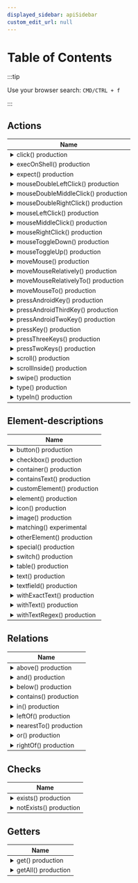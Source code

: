 ```yaml
---
displayed_sidebar: apiSidebar
custom_edit_url: null
---
```


# Table of Contents

:::tip

Use your browser search: `CMD/CTRL + f`

:::

## Actions

<table style={{display: 'table'}}>
    <thead>
        <tr>
            <th style={{width: '100%', textAlign: "left"}}>Name</th>
        </tr>
    </thead>
    <tbody>
        <tr>
            <td>
                <details>
                    <summary>click()  <span class="theme-doc-version-badge badge badge--success">production</span> </summary>
<md-block>

Mouse left-clicks/taps on the filtered element by moving the mouse cursor to the filtered element first.

If you need a simple mouseleftclick/tap only, use `mouseLeftClick`.

**Example:**
```typescript 
await aui.click().button().withText('Submit').exec()
```  

</md-block>
<md-block>


</md-block>
                </details>
            </td>
        </tr>
        <tr>
            <td>
                <details>
                    <summary>execOnShell()  <span class="theme-doc-version-badge badge badge--success">production</span> </summary>
<md-block>

Executes a shell command on the device your UiController is connected to.

**Example:**
```typescript 
// Open the lastpass app
await aui.execOnShell('monkey -p com.lastpass.authenticator 1').exec();

// Open Google Chrome on Windows
await aui.execOnShell("start chrome").exec()

;// Open Google Chrome on macOS
await aui.execOnShell("open -a 'Google Chrome'").exec();

// Open Google Chrome on Linux
await aui.execOnShell("chrome").exec();
```  

</md-block>
<md-block>

* @param \{string} shell_command - A shell command which is executed.

</md-block>
                </details>
            </td>
        </tr>
        <tr>
            <td>
                <details>
                    <summary>expect()  <span class="theme-doc-version-badge badge badge--success">production</span> </summary>
<md-block>

Expects a condition, e.g., `exists()` or `notExits()`.

Use the structure `expect().<your filter>.(exists()|notExists())` as shown in the examples below.

**Examples:**
```typescript 
await aui.expect().text('Login').exists().exec()
await aui.expect().text('Login').notExists().exec()
```  

</md-block>
<md-block>


</md-block>
                </details>
            </td>
        </tr>
        <tr>
            <td>
                <details>
                    <summary>mouseDoubleLeftClick()  <span class="theme-doc-version-badge badge badge--success">production</span> </summary>
<md-block>

Double-clicks with left mouse key.

If you need to move the mouse first, use `moveMouseTo()`.

**Examples:**
```typescript
// Optional: Move mouse to an element first
await aui.moveMouseTo().button().withText('Login').exec();

await aui.mouseDoubleLeftClick().exec();
```  

</md-block>
<md-block>


</md-block>
                </details>
            </td>
        </tr>
        <tr>
            <td>
                <details>
                    <summary>mouseDoubleMiddleClick()  <span class="theme-doc-version-badge badge badge--success">production</span> </summary>
<md-block>

Double-clicks with middle mouse key.

If you need to move the mouse first, use `moveMouseTo()`.

**Examples:**
```typescript
// Optional: Move mouse to an element first
await aui.moveMouseTo().button().withText('Login').exec();

await aui.mouseDoubleMiddleClick().exec();
```  

</md-block>
<md-block>


</md-block>
                </details>
            </td>
        </tr>
        <tr>
            <td>
                <details>
                    <summary>mouseDoubleRightClick()  <span class="theme-doc-version-badge badge badge--success">production</span> </summary>
<md-block>

Double-clicks with right mouse key.

If you need to move the mouse first, use `moveMouseTo()`.

**Examples:**
```typescript
// Optional: Move mouse to an element first
await aui.moveMouseTo().button().withText('Login').exec();

await aui.mouseDoubleRightClick().exec();
```  

</md-block>
<md-block>


</md-block>
                </details>
            </td>
        </tr>
        <tr>
            <td>
                <details>
                    <summary>mouseLeftClick()  <span class="theme-doc-version-badge badge badge--success">production</span> </summary>
<md-block>

Clicks with left mouse key.

If you need to move the mouse first, use `moveMouseTo()`.

**Examples:**
```typescript
// Optional: Move mouse to an element first
await aui.moveMouseTo().button().withText('Login').exec();

await aui.mouseLeftClick().exec();
```  

</md-block>
<md-block>


</md-block>
                </details>
            </td>
        </tr>
        <tr>
            <td>
                <details>
                    <summary>mouseMiddleClick()  <span class="theme-doc-version-badge badge badge--success">production</span> </summary>
<md-block>

Clicks with middle mouse key.

If you need to move the mouse first, use `moveMouseTo()`.

**Examples:**
```typescript
// Optional: Move mouse to an element first
await aui.moveMouseTo().button().withText('Login').exec();

await aui.mouseMiddleClick().exec();
```  

</md-block>
<md-block>


</md-block>
                </details>
            </td>
        </tr>
        <tr>
            <td>
                <details>
                    <summary>mouseRightClick()  <span class="theme-doc-version-badge badge badge--success">production</span> </summary>
<md-block>

Clicks with right mouse key.

If you need to move the mouse first, use `moveMouseTo()`.

**Examples:**
```typescript
// Optional: Move mouse to an element first
await aui.moveMouseTo().button().withText('Login').exec();

await aui.mouseRightClick().exec();
```  

</md-block>
<md-block>


</md-block>
                </details>
            </td>
        </tr>
        <tr>
            <td>
                <details>
                    <summary>mouseToggleDown()  <span class="theme-doc-version-badge badge badge--success">production</span> </summary>
<md-block>

Toggles mouse down (Left mouse key/tap).

**Example:**
```typescript
await aui.mouseToggleDown().exec();
```  

</md-block>
<md-block>


</md-block>
                </details>
            </td>
        </tr>
        <tr>
            <td>
                <details>
                    <summary>mouseToggleUp()  <span class="theme-doc-version-badge badge badge--success">production</span> </summary>
<md-block>

Toggles mouse up (Left mouse key/tap).

**Example:**
```typescript
await aui.mouseToggleUp().exec();
```  

</md-block>
<md-block>


</md-block>
                </details>
            </td>
        </tr>
        <tr>
            <td>
                <details>
                    <summary>moveMouse()  <span class="theme-doc-version-badge badge badge--success">production</span> </summary>
<md-block>

Moves the mouse to the absolute x and y coordinates.

If you want to move your mouse cursor to an element, use `moveMouseTo()`.

**Example:**
```typescript
await aui.moveMouse(500, 500).exec();
```  

</md-block>
<md-block>

* @param \{number} x_coordinate - A (positive/negative) x coordinate.
* @param \{number} y_coordinate - A (positive/negative) y coordinate.

</md-block>
                </details>
            </td>
        </tr>
        <tr>
            <td>
                <details>
                    <summary>moveMouseRelatively()  <span class="theme-doc-version-badge badge badge--success">production</span> </summary>
<md-block>

Moves the mouse from the current position (relative) in x and y direction.

**Example:**
```typescript
await aui.moveMouseRelatively(20, 20).exec();
```  

</md-block>
<md-block>

* @param \{number} x_offset - A (positive/negative) x direction.
* @param \{number} y_offset - A (positive/negative) y direction.

</md-block>
                </details>
            </td>
        </tr>
        <tr>
            <td>
                <details>
                    <summary>moveMouseRelativelyTo()  <span class="theme-doc-version-badge badge badge--success">production</span> </summary>
<md-block>

Moves the mouse relatively to an element in the direction.
This can be used when the mouse should not hover over an element anymore.

**Examples:**
```typescript 
// Move mouse 30 pixels below button
await aui.moveMouseRelativelyTo(0, 30).button().withText('Submit').exec()
```
![](/img/gif/moveMouseRelativelyTo.gif)  

</md-block>
<md-block>

* @param \{number} x_offset - A (positive/negative) x direction.
* @param \{number} y_offset - A (positive/negative) y direction.

</md-block>
                </details>
            </td>
        </tr>
        <tr>
            <td>
                <details>
                    <summary>moveMouseTo()  <span class="theme-doc-version-badge badge badge--success">production</span> </summary>
<md-block>

Move mouse over the filtered element.

**Example:**
```typescript 
await aui.moveMouseTo().button().withText('Submit').exec()
```  

</md-block>
<md-block>


</md-block>
                </details>
            </td>
        </tr>
        <tr>
            <td>
                <details>
                    <summary>pressAndroidKey()  <span class="theme-doc-version-badge badge badge--success">production</span> </summary>
<md-block>

Press one Android key like `DEL`  

</md-block>
<md-block>

* @param \{ANDROID_KEY} key - A Android key

</md-block>
                </details>
            </td>
        </tr>
        <tr>
            <td>
                <details>
                    <summary>pressAndroidThirdKey()  <span class="theme-doc-version-badge badge badge--success">production</span> </summary>
<md-block>

Press three Android keys like `CTRL+ALT+DEL`  

</md-block>
<md-block>

* @param \{ANDROID_KEY} first_key - A Android key
* @param \{ANDROID_KEY} second_key - A Android key
* @param \{ANDROID_KEY} third_key - A Android key

</md-block>
                </details>
            </td>
        </tr>
        <tr>
            <td>
                <details>
                    <summary>pressAndroidTwoKey()  <span class="theme-doc-version-badge badge badge--success">production</span> </summary>
<md-block>

Press two Android keys like `ALT+F4`  

</md-block>
<md-block>

* @param \{ANDROID_KEY} first_key - A Android key
* @param \{ANDROID_KEY} second_key - A Android key

</md-block>
                </details>
            </td>
        </tr>
        <tr>
            <td>
                <details>
                    <summary>pressKey()  <span class="theme-doc-version-badge badge badge--success">production</span> </summary>
<md-block>

Press one keys like `DEL`

**Operating system specific mappings:**
1. Windows: `command`-key maps to `windows`-key
---
  

</md-block>
<md-block>

* @param \{PC_AND_MODIFIER_KEY} key - A key

</md-block>
                </details>
            </td>
        </tr>
        <tr>
            <td>
                <details>
                    <summary>pressThreeKeys()  <span class="theme-doc-version-badge badge badge--success">production</span> </summary>
<md-block>

Press three keys like `CTRL+ALT+DEL`

**Operating system specific mappings:**
1. Windows: `command`-key maps to `windows`-key
---
  

</md-block>
<md-block>

* @param \{MODIFIER_KEY} first_key - A modifier key
* @param \{MODIFIER_KEY} second_key - A modifier key
* @param \{PC_KEY} third_key - A key

</md-block>
                </details>
            </td>
        </tr>
        <tr>
            <td>
                <details>
                    <summary>pressTwoKeys()  <span class="theme-doc-version-badge badge badge--success">production</span> </summary>
<md-block>

Press two keys like `ALT+F4`

**Operating system specific mappings:**
1. Windows: `command`-key maps to `windows`-key
---
  

</md-block>
<md-block>

* @param \{MODIFIER_KEY} first_key - A modifier key
* @param \{PC_KEY} second_key - A key

</md-block>
                </details>
            </td>
        </tr>
        <tr>
            <td>
                <details>
                    <summary>scroll()  <span class="theme-doc-version-badge badge badge--success">production</span> </summary>
<md-block>

Scrolls based on the current mouse position in the x and y direction.

**Important**: Mouse must be positioned in a scrollable area.

**macOS**: May not work as expected!

**Example:**
```typescript 
// Scroll 10 up in y direction
await aui.scroll(0, 10).exec()
```  

</md-block>
<md-block>

* @param \{number} x_offset - A (positive/negative) x direction.
* @param \{number} y_offset - A (positive/negative) y direction.

</md-block>
                </details>
            </td>
        </tr>
        <tr>
            <td>
                <details>
                    <summary>scrollInside()  <span class="theme-doc-version-badge badge badge--success">production</span> </summary>
<md-block>

Moves mouse to the filtered element and scrolls in the x and y direction.

**macOS**: May not work as expected!

**Example:**
```typescript 
await aui.scroll(0, 10).textarea().exec()
```  

</md-block>
<md-block>

* @param \{number} x_offset - A (positive/negative) x direction.
* @param \{number} y_offset - A (positive/negative) y direction.

</md-block>
                </details>
            </td>
        </tr>
        <tr>
            <td>
                <details>
                    <summary>swipe()  <span class="theme-doc-version-badge badge badge--success">production</span> </summary>
<md-block>

Swipe an element in the x and y direction.
Holds the left mouse button down on Windows, Linux and macOS and drags the element.
On touch devices it taps the element and then drags it.

**Example:**
```typescript 
// Swipe the element 500 to the right
await aui.swipe(500, 0).image().exec()
```
![](/img/gif/swipe.gif)  

</md-block>
<md-block>

* @param \{number} x_offset - A x direction. positive and negative values are accepted
* @param \{number} y_offset - A y direction. positive and negative values are accepted

</md-block>
                </details>
            </td>
        </tr>
        <tr>
            <td>
                <details>
                    <summary>type()  <span class="theme-doc-version-badge badge badge--success">production</span> </summary>
<md-block>

Types a text at the current position.
If you need to focus the element first, use typeIn()

**Note:** In the current version it copies the text and pastes it.

**Examples:**
```typescript 
await aui.type('Type some text').exec()

// mask the text so it is not send to the askui-inference server
await aui.type('Type some text', { isSecret: true, secretMask: '**' }).exec()
```  

</md-block>
<md-block>

* @param \{string} text - A text to type

</md-block>
                </details>
            </td>
        </tr>
        <tr>
            <td>
                <details>
                    <summary>typeIn()  <span class="theme-doc-version-badge badge badge--success">production</span> </summary>
<md-block>

Puts the focus on the filtered element and types in the text.

**Note:** In the current version it copies the text and pastes it.

**Examples:**
```typescript 
await aui.typeIn('Type some text').textfield().exec()

// mask the text so it is not send to the askui-inference server
await aui.typeIn('Type some text', { isSecret: true, secretMask: '**' }).textfield().exec()
```
![](/img/gif/typeIn.gif)  

</md-block>
<md-block>

* @param \{string} text - A text to type

</md-block>
                </details>
            </td>
        </tr>
    </tbody>
</table>

## Element-descriptions

<table style={{display: 'table'}}>
    <thead>
        <tr>
            <th style={{width: '100%', textAlign: "left"}}>Name</th>
        </tr>
    </thead>
    <tbody>
        <tr>
            <td>
                <details>
                    <summary>button()  <span class="theme-doc-version-badge badge badge--success">production</span> </summary>
<md-block>

Filters for a UI element 'button'.

**Examples:** 
```typescript
await aui.moveMouseTo().button().exec()
```  

</md-block>
<md-block>


</md-block>
                </details>
            </td>
        </tr>
        <tr>
            <td>
                <details>
                    <summary>checkbox()  <span class="theme-doc-version-badge badge badge--success">production</span> </summary>
<md-block>

Filters for a UI element 'checkbox'.  

</md-block>
<md-block>


</md-block>
                </details>
            </td>
        </tr>
        <tr>
            <td>
                <details>
                    <summary>container()  <span class="theme-doc-version-badge badge badge--success">production</span> </summary>
<md-block>

Filters for a UI element 'container'.  

</md-block>
<md-block>


</md-block>
                </details>
            </td>
        </tr>
        <tr>
            <td>
                <details>
                    <summary>containsText()  <span class="theme-doc-version-badge badge badge--success">production</span> </summary>
<md-block>

Filters for text containing the text provided as an argument.

**Examples:** 
```typescript
'This is a text' === containsText('text') => true
'This is a text' === containsText('other text') => false
'This is a text' === containsText('other') => false
```
![](/img/gif/containsText.gif)  

</md-block>
<md-block>

* @param \{string} text - A text to be matched.

</md-block>
                </details>
            </td>
        </tr>
        <tr>
            <td>
                <details>
                    <summary>customElement()  <span class="theme-doc-version-badge badge badge--success">production</span> </summary>
<md-block>

Filters for a 'custom element', that is a UI element which is defined by providing an image and other parameters such as degree of rotation. It allows filtering for a UI element that is not recognized by our machine learning models by default. It can also be used for pixel assertions of elements using classical [template matching](https://en.wikipedia.org/wiki/Template_matching).

**Example**
```typescript
await aui
    .click()
    .customElement({
        customImage: './logo.png', // required
        name: 'myLogo', // optional
        threshold: 0.9, // optional, defaults to 0.9
        rotationDegreePerStep: 0, // optional, defaults to 0
        imageCompareFormat: 'grayscale', // optional, defaults to 'grayscale'
        // mask:{x:0, y:0}[] // optional, a polygon to match only a certain area of the custom element
    })
    .exec();
```

**Arguments**

- **customImage** (*`string`, required*):
    - A cropped image in the form of a base64 string or file path.
- **name** (*`string`, optional*):
    - A unique name that can be used for filtering for the custom element. If not given, any text inside the custom image will be detected via OCR.
- **threshold** (*`number`, optional*):
    - A threshold for how much a UI element needs to be similar to the custom element as defined. Takes values between `0.0` (== all elements are recognized as the custom element which is probably not what you want) and `1.0` (== elements need to look exactly like the `customImage` which is unlikely to be achieved as even minor differences count). Defaults to `0.9`.
- **rotationDegreePerStep** (*`number`, optional*):
    - Step size in rotation degree. Rotates the custom image by this step size until 360° is exceeded. The range is from `0` to `360`. Defaults to `0`.
- **imageCompareFormat** (*`'RGB' | 'grayscale'`, optional*):
    - The color compare style. 'greyscale' compares the brightness of each pixel whereas 'RGB' compares all three color. Defaults to 'grayscale'.
of the given custom image.
  

</md-block>
<md-block>

* @param \{CustomElementJson} customElement - The custom element to filter for.

</md-block>
                </details>
            </td>
        </tr>
        <tr>
            <td>
                <details>
                    <summary>element()  <span class="theme-doc-version-badge badge badge--success">production</span> </summary>
<md-block>

Filters for any UI element on the screen.

**Examples:** 
```typescript
await aui.moveMouseTo().element().exec()
```  

</md-block>
<md-block>


</md-block>
                </details>
            </td>
        </tr>
        <tr>
            <td>
                <details>
                    <summary>icon()  <span class="theme-doc-version-badge badge badge--success">production</span> </summary>
<md-block>

Filters for a UI element 'icon'.

You can combine it with the element-description 'withText()' to look for a specific icon.

**Examples:** 
```typescript
icon().withText('plus')
```

**Note:** This is an alpha feature. The prediction of the icon name is sometimes unstable. Use custom elements as an alternative.  

</md-block>
<md-block>


</md-block>
                </details>
            </td>
        </tr>
        <tr>
            <td>
                <details>
                    <summary>image()  <span class="theme-doc-version-badge badge badge--success">production</span> </summary>
<md-block>

Filters for a UI element 'image'.

**Examples:**
```typescript
// Works if there is only one image visible on the screen
await aui.click().image().exec();

// Works if you have an image with
// a caption text below
await aui.click().image().above().text('The caption').exec();
```  

</md-block>
<md-block>


</md-block>
                </details>
            </td>
        </tr>
        <tr>
            <td>
                <details>
                    <summary>matching()  <span class="theme-doc-version-badge badge badge--secondary">experimental</span> </summary>
<md-block>

Filters elements based on a textual description.

## What Should I Write as Matching Text
The text description inside the `matching()` should describe the element visually.
It understands color, some famous company/product names, general descriptions.

It sometimes requires a bit of playing to find a matching description:
E.g., `puzzle piece` can fail here while `an icon showing a puzzle piece` might work.
Generally, the more detail the better.

**Examples:** 
```typescript
await aui.click().matching('a mask on purple background and a firefox logo').exec()
```  

</md-block>
<md-block>

* @param \{string} text - A description of the target element.

</md-block>
                </details>
            </td>
        </tr>
        <tr>
            <td>
                <details>
                    <summary>otherElement()  <span class="theme-doc-version-badge badge badge--success">production</span> </summary>
<md-block>

Filters for a UI element 'other element'.  

</md-block>
<md-block>


</md-block>
                </details>
            </td>
        </tr>
        <tr>
            <td>
                <details>
                    <summary>special()  <span class="theme-doc-version-badge badge badge--success">production</span> </summary>
<md-block>

Filters special elements defined over a specifically trained custom element descriptor.

Custom element descriptors are trained on your elements that were not detected with our 
default models. Please contact us for further details on how to do this. We are working on 
a solution to provide this in our User Portal. 

In the example below circle refers to a circle shaped icon with specific properties.

**Examples:** 
```typescript
await aui.moveMouseTo().element().special("circle").exec()
```  

</md-block>
<md-block>

* @param \{string} text - A text to be matched.

</md-block>
                </details>
            </td>
        </tr>
        <tr>
            <td>
                <details>
                    <summary>switch()  <span class="theme-doc-version-badge badge badge--success">production</span> </summary>
<md-block>

Filters for a UI element 'switch'.  

</md-block>
<md-block>


</md-block>
                </details>
            </td>
        </tr>
        <tr>
            <td>
                <details>
                    <summary>table()  <span class="theme-doc-version-badge badge badge--success">production</span> </summary>
<md-block>

Filters for a UI element 'table'.  

</md-block>
<md-block>


</md-block>
                </details>
            </td>
        </tr>
        <tr>
            <td>
                <details>
                    <summary>text()  <span class="theme-doc-version-badge badge badge--success">production</span> </summary>
<md-block>

Filters for an UI element 'text'.

Takes an optional parameter to filter for a specific text.
See the examples below.

See also the filters `withTextRegex()` and `withExactText()`

**Examples:**
```typescript
await aui.click().text().exec();
await aui.click().text('Username').exec();
await aui.click().text().withTextRegex('\b[Ss]\w+').exec();
```  

</md-block>
<md-block>

* @param \{string} [text] - A text to be matched.

</md-block>
                </details>
            </td>
        </tr>
        <tr>
            <td>
                <details>
                    <summary>textfield()  <span class="theme-doc-version-badge badge badge--success">production</span> </summary>
<md-block>

Filters for a UI element 'textfield'.

**Examples:**
```typescript
// Works if there is only one textfield visible on the screen
await aui.typeIn('Oh yeah').textfield().exec();

// Works if you have a labeled textfield
// Label is above the textfield
await aui.typeIn('Oh yeah').textfield().below().text('E-Mail Address').exec();
```  

</md-block>
<md-block>


</md-block>
                </details>
            </td>
        </tr>
        <tr>
            <td>
                <details>
                    <summary>withExactText()  <span class="theme-doc-version-badge badge badge--success">production</span> </summary>
<md-block>

Filters for equal text.

**Note:** This should be only used in cases where the similarity
 comparison of \{@link FluentFilters.withText()} allows not for
 specific enough filtering (too many elements).

**Examples:** 
```typescript
'text' === withExactText('text') => true
'test' === withExactText('text') => false
'other' === withExactText('text') => false

await aui.moveMouseTo().text().withExactText('Password').exec()
```  

</md-block>
<md-block>

* @param \{string} text - A text to be matched.

</md-block>
                </details>
            </td>
        </tr>
        <tr>
            <td>
                <details>
                    <summary>withText()  <span class="theme-doc-version-badge badge badge--success">production</span> </summary>
<md-block>

Filters for similar (doesn't need to be a 100% equal) text.

**Examples:** 
```typescript
'text' === withText('text') => true
'test' === withText('text') => true
'Test' === withText('text') => true
'Text' === withText('text') => true
'TEXT' === withText('text') => true
'texst' === withText('text') => true
'texts' === withText('text') => true

// usually false
'atebxtc' === withText('text') => false
'other' === withText('text') => false
```
![](/img/gif/withText.gif)  

</md-block>
<md-block>

* @param \{string} text - A text to be matched.

</md-block>
                </details>
            </td>
        </tr>
        <tr>
            <td>
                <details>
                    <summary>withTextRegex()  <span class="theme-doc-version-badge badge badge--success">production</span> </summary>
<md-block>

Filters for texts, which match the regex pattern.

**Examples:**

```typescript
'The rain in Spain' === withTextRegex('\b[Ss]\w+') => true
'The rain in Portugal' === withTextRegex('\b[Ss]\w+') => false
'The rain in switzerland' === withTextRegex('\b[Ss]\w+') => true

await aui.get().text().withTextRegex('\b[Ss]\w+').exec()
```  

</md-block>
<md-block>

* @param \{string} regex_pattern - A regex pattern

</md-block>
                </details>
            </td>
        </tr>
    </tbody>
</table>

## Relations

<table style={{display: 'table'}}>
    <thead>
        <tr>
            <th style={{width: '100%', textAlign: "left"}}>Name</th>
        </tr>
    </thead>
    <tbody>
        <tr>
            <td>
                <details>
                    <summary>above()  <span class="theme-doc-version-badge badge badge--success">production</span> </summary>
<md-block>

Filters for an element above another element.

Takes an optional parameter `index` to select the `nth` element (starting with 0)

**Examples:**
```typescript 
--------------
|   text1    |
--------------
--------------
|   text0    |
--------------
--------------
|   button   |
--------------

// Returns text0 because text0 is the first element above button
...text().above().button()
...text().above(0).button()
// Returns text1 because text1 is the second element above button
...text().above(1).button()
// Returns no element because button is below text
...button().above().text()
```
![](/img/gif/above.gif)  

</md-block>
<md-block>

* @param \{number} [optionalIndex=0] - element index

</md-block>
                </details>
            </td>
        </tr>
        <tr>
            <td>
                <details>
                    <summary>and()  <span class="theme-doc-version-badge badge badge--success">production</span> </summary>
<md-block>

Logic and operator

**Examples:**
```text 
example scene: 
 ---------------   ----------------
 |  icon user  |   |  icon search |
 ---------------   ----------------
```
```typescript 
const icons = await aui.get().icon().exec();
console.log(icons);
```
Using only the element-description icon, the get will return both icons 
```text 
console output: [
  DetectedElement {
     name: 'ICON',
     text: 'user',
     bndbox: BoundingBox {
        xmin: 1000,
        ymin: 1010,
        xmax: 1020,
        ymax: 1030
     }
  },
  DetectedElement {
     name: 'ICON',
     text: 'search',
     bndbox: BoundingBox {
        xmin: 900,
        ymin: 910,
        xmax: 920,
        ymax: 930
     }
  }
 ]
```
You can combine element-descriptions with **the `and()` relation** and specify exactly which icon you want.
```typescript 
const icons = await aui.get().icon().and().withText('user').exec()
console.log(icons)
```
The get returns only the user icon although both elements are icons.
```text 
 console output: [
  DetectedElement {
     name: 'ICON',
     text: 'user',
     bndbox: BoundingBox {
        xmin: 900,
        ymin: 910,
        xmax: 920,
        ymax: 930
     }
  }
 ]
```  

</md-block>
<md-block>


</md-block>
                </details>
            </td>
        </tr>
        <tr>
            <td>
                <details>
                    <summary>below()  <span class="theme-doc-version-badge badge badge--success">production</span> </summary>
<md-block>

Filters for an element below another element.

Takes an optional parameter `index` to select the `nth` element (starting with 0)

**Examples:**
```typescript 
--------------
|    text    |
--------------
--------------
|   button0  |
--------------
--------------
|   button1  |
--------------

// Returns button0 because button0 is the first button below text
...button().below().text()
...button().below(0).text()
// Returns button1 because button1  is the second button below text
...button().below(1).text()
// Returns no element because text is above button
...text().below().button()
```
![](/img/gif/below.gif)  

</md-block>
<md-block>

* @param \{number} [optionalIndex=0] - element index

</md-block>
                </details>
            </td>
        </tr>
        <tr>
            <td>
                <details>
                    <summary>contains()  <span class="theme-doc-version-badge badge badge--success">production</span> </summary>
<md-block>

Filters for an element containing another element.

**Example:**
```typescript 
--------------------
|     outerEl      |
|  --------------  |
|  |  innerEl   |  |
|  --------------  |
|                  |
--------------------

// Returns outerEl because outerEl contains innerEl
...outerEl().contains().innerEl()
//  Returns no element because innerEl contains no outerEl
...innerEl().contains().outerEl()
```
![](/img/gif/contains.gif)  

</md-block>
<md-block>


</md-block>
                </details>
            </td>
        </tr>
        <tr>
            <td>
                <details>
                    <summary>in()  <span class="theme-doc-version-badge badge badge--success">production</span> </summary>
<md-block>

Filters for an element inside another element.

**Examples:** 
```typescript 
--------------------
|     outerEl      |
|  --------------  |
|  |  innerEl   |  |
|  --------------  |
|                  |
--------------------

// Returns innerEl because innerEl is inside outerEl
...innerEl().in().outerEl()
// Returns nothing because innerEl is not inside outerEl
...outerEl().in().innerEl()
```
![](/img/gif/in.gif)  

</md-block>
<md-block>


</md-block>
                </details>
            </td>
        </tr>
        <tr>
            <td>
                <details>
                    <summary>leftOf()  <span class="theme-doc-version-badge badge badge--success">production</span> </summary>
<md-block>

Filters for an element left of another element.

Takes an optional parameter `index` to select the `nth` element (starting with 0)

**Examples:**
```typescript 
--------------  --------------  --------------
|  leftEl1   |  |  leftEl0   |  |  rightEl   |
--------------  --------------  --------------

// Returns leftEl0 because leftEl0 is the first element left of rightEl
...leftEl().leftOf().rightEl()
...leftEl().leftOf(0).rightEl()
// Returns leftEl1 because leftEl1 is the second element left of rightEl
...leftEl().leftOf(1).rightEl()
// Returns no element because rightEl is left of leftEl
...rightEl().leftOf().leftEl()
```
![](/img/gif/leftOf.gif)  

</md-block>
<md-block>

* @param \{number} [optionalIndex=0] - element index

</md-block>
                </details>
            </td>
        </tr>
        <tr>
            <td>
                <details>
                    <summary>nearestTo()  <span class="theme-doc-version-badge badge badge--success">production</span> </summary>
<md-block>

Filters for an element nearest to another element.

**Examples:**
```typescript 
--------------
|  button 1  |
--------------
--------------
|   text     |
--------------
              
              
              
--------------
|  button 2  |
--------------

// Returns button 1 because button 1 is nearer to the text than button 2
...button().nearestTo().text()
```
![](/img/gif/nearestTo.gif)  

</md-block>
<md-block>


</md-block>
                </details>
            </td>
        </tr>
        <tr>
            <td>
                <details>
                    <summary>or()  <span class="theme-doc-version-badge badge badge--success">production</span> </summary>
<md-block>

Logic or operator

**Examples:**
```text 
scene 1
--------------  ---------------
|  button    |  |  icon       |
--------------  ---------------

scene 2
--------------  ---------------
|  button    |  |  text       |
--------------  ---------------

```
In case, that your reference element can have multiple values, in the following example, the element right of the button can be either icon or text.
You can use **the `or()` relation**, so your instruction is valid for both scenes
```typescript 
const button = await aui.get().button().rightOf().icon().or().text().exec();
console.log(button);
```
Returns the same button for both cases
```text 
 console output: [
  DetectedElement {
     name: 'BUTTON',
     text: 'button',
     bndbox: BoundingBox {
        xmin: 900,
        ymin: 910,
        xmax: 920,
        ymax: 930
     }
  }
 ]
```  

</md-block>
<md-block>


</md-block>
                </details>
            </td>
        </tr>
        <tr>
            <td>
                <details>
                    <summary>rightOf()  <span class="theme-doc-version-badge badge badge--success">production</span> </summary>
<md-block>

Filters for an element right of another element.

Takes an optional parameter `index` to select the `nth` element (starting with 0)

**Examples:**
```typescript 
--------------  --------------  --------------
|  leftEl    |  |  rightEl0  |  |  rightEl1  |
--------------  --------------  --------------

// Returns rightEl0 because rightEl0 is the first element right of leftEl
...rightEl().rightOf().leftEl()
...rightEl().rightOf(0).leftEl()
// Returns rightEl1 because rightEl1 is the second element right of leftEl
...rightEl().rightOf(1).leftEl()
// Returns no element because leftEl is left of rightEl
...leftEl().rightOf().rightEl()
```
![](/img/gif/rightOf.gif)  

</md-block>
<md-block>

* @param \{number} [optionalIndex=0] - element index

</md-block>
                </details>
            </td>
        </tr>
    </tbody>
</table>

## Checks

<table style={{display: 'table'}}>
    <thead>
        <tr>
            <th style={{width: '100%', textAlign: "left"}}>Name</th>
        </tr>
    </thead>
    <tbody>
        <tr>
            <td>
                <details>
                    <summary>exists()  <span class="theme-doc-version-badge badge badge--success">production</span> </summary>
<md-block>

Expects that filtered element exists.

Always use together with `expect()`.

**Note** Throws an error and stops the execution when the element is not found. You can catch the error and decide what to do as in the examples below.

**Examples:**
```typescript
// Stops execution at this point when the element does not exist.
await aui.expect().text('Login').exists().exec()

// This will catch the error and log a message
// But the execution will continue afterwards
try {
    await aui.expect().text('Login').exists().exec()
} catch (error) {
    console.log('Too bad we could not find the element!');
}
```  

</md-block>
<md-block>


</md-block>
                </details>
            </td>
        </tr>
        <tr>
            <td>
                <details>
                    <summary>notExists()  <span class="theme-doc-version-badge badge badge--success">production</span> </summary>
<md-block>

Expects that filtered element not exists.

Always use together with `expect()`.

**Note** Throws an error and stops the execution when the element is found. You can catch the error and decide what to do as in the examples below.

**Examples:**
```typescript
// Stops execution at this point when the element does exist.
await aui.expect().text('Login').notExists().exec()

// This will catch the error and log a message
// But the execution will continue afterwards
try {
    await aui.expect().text('Login').notExists().exec()
} catch (error) {
    console.log('Too bad we could find the element!');
}
```  

</md-block>
<md-block>


</md-block>
                </details>
            </td>
        </tr>
    </tbody>
</table>

## Getters

<table style={{display: 'table'}}>
    <thead>
        <tr>
            <th style={{width: '100%', textAlign: "left"}}>Name</th>
        </tr>
    </thead>
    <tbody>
        <tr>
            <td>
                <details>
                    <summary>get()  <span class="theme-doc-version-badge badge badge--success">production</span> </summary>
<md-block>

Returns an array with all filtered elements.
A detected element has the following properties:
- `name` of the element
- `text` content of element
- `bndbox`: location of element described with coordinates of a bounding box

**Examples:**
```typescript 
const text = await aui.get().text('Sign').exec();
console.log(text);
```
```text 
 console output: [
  DetectedElement {
     name: 'TEXT',
     text: 'Sign In',
     bndbox: BoundingBox {
        xmin: 1128.2720982142857,
        ymin: 160.21332310267857,
        xmax: 1178.8204241071428,
        ymax: 180.83512834821428
     }
   }
 ]
```  

</md-block>
<md-block>


</md-block>
                </details>
            </td>
        </tr>
        <tr>
            <td>
                <details>
                    <summary>getAll()  <span class="theme-doc-version-badge badge badge--success">production</span> </summary>
<md-block>

Returns an array with all detected elements.
A detected element has the following properties:
- `name` of the element
- `text` content of element
- `bndbox`: location of element described with coordinates of a bounding box

**Examples:**
```typescript 
const detectedElements = await aui.getAll().exec();
console.log(detectedElements);
```
```text 
 console output: [
  DetectedElement {
     name: 'TEXT',
     text: 'Sign In',
     bndbox: BoundingBox {
        xmin: 1128.2720982142857,
        ymin: 160.21332310267857,
        xmax: 1178.8204241071428,
        ymax: 180.83512834821428
     },
  DetectedElement {
     name: 'ICON',
     text: 'search',
     bndbox: BoundingBox {
        xmin: 250.8204241071428,
        ymin: 300.21332310267857,
        xmax: 450.6304241071428,
        ymax: 950.47812834821428
     },
     ... 381 more items
   }
 ]
```  

</md-block>
<md-block>


</md-block>
                </details>
            </td>
        </tr>
    </tbody>
</table>

